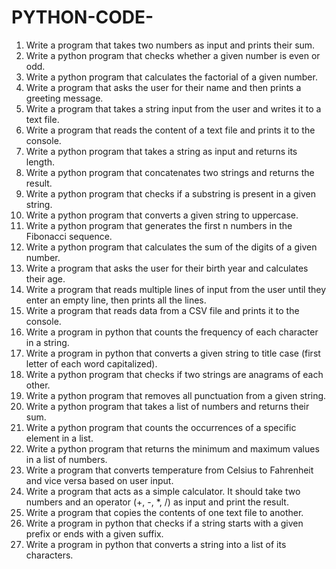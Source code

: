 # PYTHON-CODE-
1. Write a program that takes two numbers as input and prints their sum.
2. Write a python program that checks whether a given number is even or
odd.
3. Write a python program that calculates the factorial of a given number.
4. Write a program that asks the user for their name and then prints a
greeting message.
5. Write a program that takes a string input from the user and writes it to a
text file.
6. Write a program that reads the content of a text file and prints it to the
console.
7. Write a python program that takes a string as input and returns its length.
8. Write a python program that concatenates two strings and returns the
result.
9. Write a python program that checks if a substring is present in a given
string.
10. Write a python program that converts a given string to uppercase.
11. Write a python program that generates the first n numbers in the
Fibonacci sequence.
12. Write a python program that calculates the sum of the digits of a given
number.
13. Write a program that asks the user for their birth year and calculates their
age.
14. Write a program that reads multiple lines of input from the user until they
enter an empty line, then prints all the lines.
15. Write a program that reads data from a CSV file and prints it to the
console.
16. Write a program in python that counts the frequency of each character in
a string.
17. Write a program in python that converts a given string to title case (first
letter of each word capitalized).
18. Write a python program that checks if two strings are anagrams of each
other.
19. Write a python program that removes all punctuation from a given string.
20. Write a python program that takes a list of numbers and returns their sum.
21. Write a python program that counts the occurrences of a specific element
in a list.
22. Write a python program that returns the minimum and maximum values
in a list of numbers.
23. Write a program that converts temperature from Celsius to Fahrenheit
and vice versa based on user input.
24. Write a program that acts as a simple calculator. It should take two
numbers and an operator (+, -, *, /) as input and print the result.
25. Write a program that copies the contents of one text file to another.
26. Write a program in python that checks if a string starts with a given prefix
or ends with a given suffix.
27. Write a program in python that converts a string into a list of its characters.
